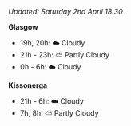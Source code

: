 *Updated: Saturday 2nd April 18:30*

**Glasgow**

* 19h, 20h: :cloud: Cloudy
* 21h - 23h: :partly_sunny: Partly Cloudy
* 0h - 6h: :cloud: Cloudy

**Kissonerga**

* 21h - 6h: :cloud: Cloudy
* 7h, 8h: :partly_sunny: Partly Cloudy
